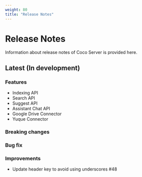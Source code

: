 ```yaml
---
weight: 80
title: "Release Notes"
---
```


# Release Notes

Information about release notes of Coco Server is provided here.

## Latest (In development)

### Features
-  Indexing API
-  Search API
-  Suggest API
-  Assistant Chat API
-  Google Drive Connector
-  Yuque Connector

### Breaking changes

### Bug fix

### Improvements
- Update header key to avoid using underscores #48

